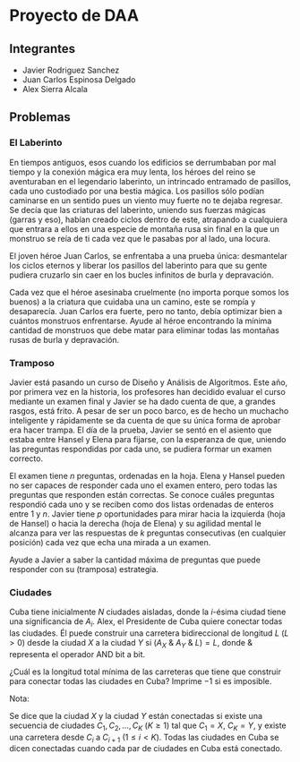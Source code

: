 # Proyecto de DAA

## Integrantes

- Javier Rodriguez Sanchez
- Juan Carlos Espinosa Delgado
- Alex Sierra Alcala 

## Problemas

### El Laberinto

En tiempos antiguos, esos cuando los edificios se derrumbaban por mal tiempo y la conexión mágica era muy lenta, los héroes del reino se aventuraban en el legendario laberinto, un intrincado entramado de pasillos, cada uno custodiado por una bestia mágica. Los pasillos sólo podían caminarse en un sentido pues un viento muy fuerte no te dejaba regresar. Se decía que las criaturas del laberinto, uniendo sus fuerzas mágicas (garras y eso), habían creado ciclos dentro de este, atrapando a cualquiera que entrara a ellos en una especie de montaña rusa sin final en la que un monstruo se reía de ti cada vez que le pasabas por al lado, una locura.

El joven héroe Juan Carlos, se enfrentaba a una prueba única: desmantelar los ciclos eternos y liberar los pasillos del laberinto para que su gente pudiera cruzarlo sin caer en los bucles infinitos de burla y depravación.

Cada vez que el héroe asesinaba cruelmente (no importa porque somos los buenos) a la criatura que cuidaba una un camino, este se rompía y desaparecía. Juan Carlos era fuerte, pero no tanto, debía optimizar bien a cuántos monstruos enfrentarse. Ayude al héroe encontrando la mínima cantidad de monstruos que debe matar para eliminar todas las montañas rusas de burla y depravación.

### Tramposo

Javier está pasando un curso de Diseño y Análisis de Algoritmos. Este año, por primera vez en la historia, los profesores han decidido evaluar el curso mediante un examen final y Javier se ha dado cuenta de que, a grandes rasgos, está frito. A pesar de ser un poco barco, es de hecho un muchacho inteligente y rápidamente se da cuenta de que su única forma de aprobar era hacer trampa. El día de la prueba, Javier se sentó en el asiento que estaba entre Hansel y Elena para fijarse, con la esperanza de que, uniendo las preguntas respondidas por cada uno, se pudiera formar un examen correcto.

El examen tiene $n$ preguntas, ordenadas en la hoja. Elena y Hansel pueden no ser capaces de responder cada uno el examen entero, pero todas las preguntas que responden están correctas. Se conoce cuáles preguntas respondió cada uno y se reciben como dos listas ordenadas de enteros entre $1$ y $n$. Javier tiene $p$ oportunidades para mirar hacia la izquierda (hoja de Hansel) o hacia la derecha (hoja de Elena) y su agilidad mental le alcanza para ver las respuestas de $k$ preguntas consecutivas (en cualquier posición) cada vez que echa una mirada a un examen.

Ayude a Javier a saber la cantidad máxima de preguntas que puede responder con su (tramposa) estrategia.

### Ciudades

Cuba tiene inicialmente $N$ ciudades aisladas, donde la $i$-ésima ciudad tiene una significancia de $A_i$. Alex, el Presidente de Cuba quiere conectar todas las ciudades. Él puede construir una carretera bidireccional de longitud $L$ $(L > 0)$ desde la ciudad $X$ a la ciudad $Y$ si $(A_X$ & $A_Y$ & $L) = L$, donde & representa el operador AND bit a bit.

¿Cuál es la longitud total mínima de las carreteras que tiene que construir para conectar todas las ciudades en Cuba? Imprime $-1$ si es imposible.

Nota:

Se dice que la ciudad $X$ y la ciudad $Y$ están conectadas si existe una secuencia de ciudades $C_1, C_2, \dots, C_K$ $(K \geq 1)$ tal que $C_1 = X$, $C_K = Y$, y existe una carretera desde $C_i$ a $C_{i+1}$ $(1 \leq i < K)$. Todas las ciudades en Cuba se dicen conectadas cuando cada par de ciudades en Cuba está conectado.

